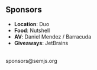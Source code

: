 ##  Sponsors

- **Location**: Duo
- **Food**: Nutshell
- **AV**: Daniel Mendez / Barracuda
- **Giveaways**: JetBrains

<br />
sponsors@semjs.org
